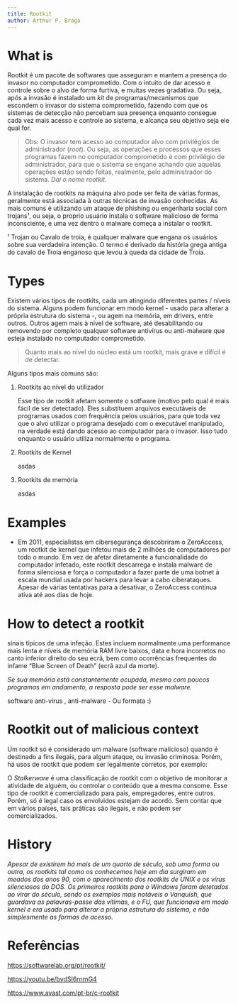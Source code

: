 ```yaml
---
title: Rootkit
author: Arthur P. Braga
---
```


# What is

Rootkit é um pacote de softwares que asseguram e mantem a presença do invasor no computador comprometido. Com o intuito de dar acesso e controle sobre o alvo de forma furtiva, e muitas vezes gradativa. Ou seja, após a invasão é instalado um *kit* de programas/mecanismos que escondem o invasor do sistema comprometido, fazendo com que os sistemas de detecção não percebam sua presença enquanto consegue cada vez mais acesso e controle ao sistema, e alcança seu objetivo seja ele qual for.

> Obs: O invasor tem acesso ao computador alvo com privilégios de administrador (*root*). Ou seja, as operações e processos que esses programas fazem no computador comprometido é com privilégio de administrador, para que o sistema se engane achando que aquelas operações estão sendo feitas, realmente, pelo administrador do sistema. *Daí o nome rootkit.*

A instalação de rootkits na máquina alvo pode ser feita de várias formas, geralmente está associada à outras técnicas de invasão conhecidas. As mais comuns é utilizando um ataque de phishing ou engenharia social com trojans¹, ou seja, o proprio usuário instala o software malicioso de forma inconsciente, e uma vez dentro o malware começa a instalar o rootkit.

¹ Trojan ou Cavalo de troia, é qualquer malware que engana os usuários sobre sua verdadeira intenção. O termo é derivado da história grega antiga do cavalo de Troia enganoso que levou à queda da cidade de Troia.

# Types

Existem vários tipos de rootkits, cada um atingindo diferentes partes / níveis do sistema. Alguns podem funcionar em modo kernel - usado para alterar a própria estrutura do sistema -, ou agem na memória, em drivers, entre outros. Outros agem mais à nível de software, até desabilitando ou removendo por completo qualquer software antivírus ou anti-malware que esteja instalado no computador comprometido.

> Quanto mais ao nível do núcleo está um rootkit, mais grave e difícil é de detectar.

Alguns tipos mais comuns são:

1. Rootkits ao nível do utilizador

   Esse tipo de rootkit afetam somente o sotfware (motivo pelo qual é mais fácil de ser detectado). Eles substituem arquivos executáveis de programas usados com frequência pelos usuários, para que toda vez que o alvo utilizar o programa desejado com o executável manipulado, na verdade está dando acesso ao computador para o invasor. Isso tudo enquanto o usuário utiliza normalmente o programa. 

2. Rootkits de Kernel

   asdas

3. Rootkits de memória

   asdas

# Examples

- Em 2011, especialistas em cibersegurança descobriram o ZeroAccess, um rootkit de kernel que infetou mais de 2 milhões de computadores por todo o mundo. Em vez de afetar diretamente a funcionalidade do computador infetado, este rootkit descarrega e instala malware de forma silenciosa e força o computador a fazer parte de uma botnet à escala mundial usada por hackers para levar a cabo ciberataques. Apesar de várias tentativas para a desativar, o ZeroAccess continua ativa até aos dias de hoje.

# How to detect a rootkit

sinais típicos de uma infeção. Estes incluem normalmente uma performance mais lenta e níveis de memória RAM livre baixos, data e hora incorretos no canto inferior direito do seu ecrã, bem como ocorrências frequentes do infame “Blue Screen of Death” (ecrã azul da morte). 

*Se sua memória está constantemente ocupada, mesmo com poucos programas em andamento, a resposta pode ser esse malware.*

software anti-vírus , anti-malware - Ou formata :)

# Rootkit out of malicious context

Um rootkit só é considerado um malware (software malicioso) quando é destinado a fins ilegais, para algum ataque, ou invasão criminosa. Porém, há usos de rootkit que podem ser legalmente corretos, por exemplo:

O *Stalkerware* é uma classificação de rootkit com o objetivo de monitorar a atividade de alguém, ou controlar o conteúdo que a mesma consome. Esse tipo de rootkit é comercializado para pais, empregadores, entre outros. Porém, só é legal caso os envolvidos estejam de acordo. Sem contar que em vários países, tais práticas são ilegais, e não podem ser comercializados.

# History

*Apesar de existirem há mais de um quarto de século, sob uma forma ou outra, os rootkits tal como os conhecemos hoje em dia surgiram em meados dos anos 90, com o aparecimento dos rootkits de UNIX e os vírus silenciosos do DOS. Os primeiros rootkits para o Windows foram detetados ao virar do século, sendo os exemplos mais notáveis o Vanquish, que guardava as palavras-passe das vítimas, e o FU, que funcionava em modo kernel e era usado para alterar a própria estrutura do sistema, e não simplesmente as formas de acesso.*

# Referências

https://softwarelab.org/pt/rootkit/

https://youtu.be/bvdSI6rnmG4

https://www.avast.com/pt-br/c-rootkit
